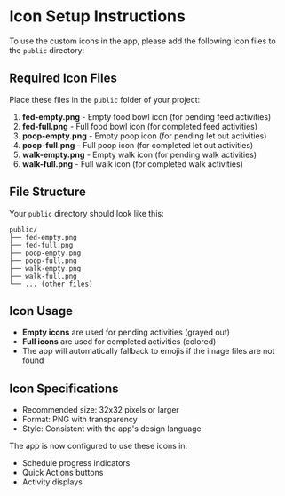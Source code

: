 # Icon Setup Instructions

To use the custom icons in the app, please add the following icon files to the `public` directory:

## Required Icon Files

Place these files in the `public` folder of your project:

1. **fed-empty.png** - Empty food bowl icon (for pending feed activities)
2. **fed-full.png** - Full food bowl icon (for completed feed activities)
3. **poop-empty.png** - Empty poop icon (for pending let out activities)
4. **poop-full.png** - Full poop icon (for completed let out activities)
5. **walk-empty.png** - Empty walk icon (for pending walk activities)
6. **walk-full.png** - Full walk icon (for completed walk activities)

## File Structure

Your `public` directory should look like this:

```
public/
├── fed-empty.png
├── fed-full.png
├── poop-empty.png
├── poop-full.png
├── walk-empty.png
├── walk-full.png
└── ... (other files)
```

## Icon Usage

- **Empty icons** are used for pending activities (grayed out)
- **Full icons** are used for completed activities (colored)
- The app will automatically fallback to emojis if the image files are not found

## Icon Specifications

- Recommended size: 32x32 pixels or larger
- Format: PNG with transparency
- Style: Consistent with the app's design language

The app is now configured to use these icons in:
- Schedule progress indicators
- Quick Actions buttons
- Activity displays 